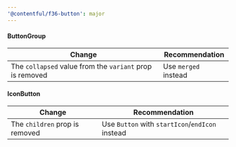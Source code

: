 ```yaml
---
'@contentful/f36-button': major
---
```


#### ButtonGroup

| Change | Recommendation |
|--------|--------|
| The `collapsed` value from the `variant` prop is removed | Use `merged` instead |

#### IconButton

| Change | Recommendation |
|--------|--------|
| The `children` prop is removed | Use `Button` with `startIcon`/`endIcon` instead |
